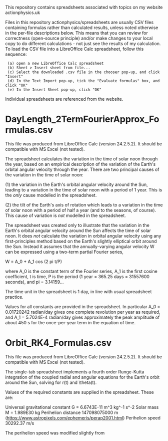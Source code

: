 This repository contains spreadsheets associated with topics on my website actionphysics.uk

Files in this repository actionphysics/spreadsheets are usually CSV files containing formulas rather than calculated results, unless noted otherwise in the per-file descriptions below. This means that you can review for correctness (open-source principle) and/or make changes to your local copy to do different calculations - not just see the results of my calculation. To load the CSV file
into a LibreOffice Calc spreadsheet, follow this sequence:

     (a) open a new LibreOffice Calc spreadsheet
     (b) Sheet > Insert sheet from file...
     (c) Select the downloaded .csv file in the chooser pop-up, and click "Insert"
     (d) In the Text Import pop-up, tick the "Evaluate formulas" box, and click "OK"
     (e) In the Insert Sheet pop-up, click "OK"

Individual spreadsheets are referenced from the website.

DayLength_2TermFourierApprox_Formulas.csv
=========================================
This file was produced from LibreOffice Calc (version 24.2.5.2). It should be compatible with MS Excel (not tested).

The spreadsheet calculates the variation in the time of solar noon through the year, based on an empirical description of the variation of the Earth's orbital angular velocity through the year. There are two principal causes of the variation in the time of solar noon:

(1) the variation in the Earth's orbital angular velocity around the Sun, leading to a variation in the time of solar noon with a period of 1 year. This is the *only* cause modelled in the spreadsheet.

(2) the tilt of the Earth's axis of rotation which leads to a variation in the time of solar noon with a period of half a year (and to the seasons, of course). This cause of variation is *not* modelled in the spreadsheet.

The spreadsheet was created only to illustrate that the variation in the Earth's orbital angular velocity around the Sun affects the time of solar noon. It does *not* calculate the variation in orbital angular 
velocity using any first-principles method based on the Earth's slightly elliptical orbit around the Sun. Instead it assumes that the annually-varying angular velocity W can be expressed using a two-term partial Fourier series,

W = A_0 + A_1 cos (2 pi t/P)

where A_0 is the constant term of the Fourier series, A_1 is the first cosine coefficient, t is time, P is the period (1 year = 365.25 days = 31557600 seconds), and pi = 3.14159...

The time unit in the spreadsheet is 1 day, in line with usual spreadsheet practice.

Values for all constants are provided in the spreadsheet. In particular A_0 = 0.01720242 radian/day gives one complete revolution per year as required, and A_1 = 5.7024E-4 radian/day gives approximately the peak amplitude of 
about 450 s for the once-per-year term in the equation of time. 

Orbit_RK4_Formulas.csv
======================
This file was produced from LibreOffice Calc (version 24.2.5.2). It should be compatible with MS Excel (not tested).

The single-tab spreadsheet implements a fourth order Runge-Kutta integration of the coupled radial and angular equations for the Earth's orbit around the Sun, solving for r(t) and \theta(t).

Values of the required constants are supplied in the spreadsheet. These are:

Universal gravitational constant G = 6.6743E-11 m^3 kg^-1 s^-2
Solar mass M = 1.989E30 kg
Perihelion distance 147098075000 m (https://www.astropixels.com/ephemeris/perap2001.html)
Perihelion speed 30292.37 m/s

The perihelion speed was modified slightly from
